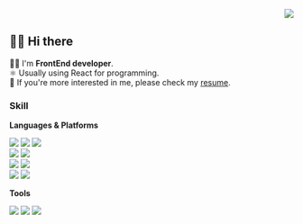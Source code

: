<!-- HITS 부분 --> 

<p align="right">
 <img src="https://hits.seeyoufarm.com/api/count/incr/badge.svg?url=https%3A%2F%2Fgithub.com%2FGeonyeong-Son%2FAiden%2Fhit-counter&count_bg=%23F5DF4D&title_bg=%23000000&icon=github.svg&icon_color=%23FFFFFF&title=VISIT&edge_flat=false" />
</p>


<!-- 소개 부분 --> 

## 👋🏻 Hi there  
  
 👨‍💻   I'm <b> FrontEnd developer</b>.<br/>
 ⚛️   Usually using React for programming.<br/>
 📝   If you're more interested in me, please check my <a href="https://lienkooky.notion.site/71bf521e9c6b4900820503425769197b">resume</a>.<br/>
<!-- - 📝   Records, rather than memories.
- 😸   Good words, good thoughts and good deeds.
- 🛫   Life is a journey to be experienced, not a problem to be solved. -->


<!-- 기술 소개 부분 -->  

### Skill

<strong>Languages & Platforms</strong>
<p>
 <img src="https://img.shields.io/badge/HTML-E34F26?style=flat&logo=HTML5&logoColor=white"/>
 <img src="https://img.shields.io/badge/CSS-1572B6?style=flat&logo=CSS3&logoColor=white"/>
  <img src="https://img.shields.io/badge/JavaScript-F7DF1E?style=flat&logo=JavaScript&logoColor=white"/><br/>
 <img src="https://img.shields.io/badge/React-61DAFB?style=flat&logo=react&logoColor=white"/>
 <img src="https://img.shields.io/badge/styled-components-DB7093?style=flat&logo=styled-components&logoColor=white"/><br/>
 <img src="https://img.shields.io/badge/Node-339933?style=flat&logo=node.js&logoColor=white"/>
 <img src="https://img.shields.io/badge/Express-000000?style=flat&logo=Express&logoColor=white"/><br/>
 <img src="https://img.shields.io/badge/AWS-232F32?style=flat&logo=Amazon AWS&logoColor=white"/>
 <img src="https://img.shields.io/badge/MySQL-4479A1?style=flat&logo=MySQL&logoColor=white"/>
</p>

<strong>Tools</strong>
<p>
 <img src="https://img.shields.io/badge/Discord-5865F2?style=flat&logo=Discord&logoColor=white"/>
 <img src="https://img.shields.io/badge/Git-F05032?style=flat&logo=Git&logoColor=white"/>
 <img src="https://img.shields.io/badge/Slack-4A154B?style=flat&logo=Slack&logoColor=white"/>
</p>


<!-- 제목 <img src="https://capsule-render.vercel.app/api?type=soft&color=auto&height=100&section=header&text=ABOUT%20ME&fontSize=35&animation=fadeIn" />  -->
